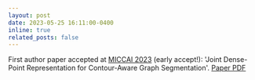 ```yaml
---
layout: post
date: 2023-05-25 16:11:00-0400
inline: true
related_posts: false
---
```


First author paper accepted at [MICCAI 2023]((https://conferences.miccai.org/2023/en/)) (early accept!): 'Joint Dense-Point Representation for Contour-Aware Graph Segmentation'. [Paper PDF](https://arxiv.org/pdf/2306.12155.pdf) 